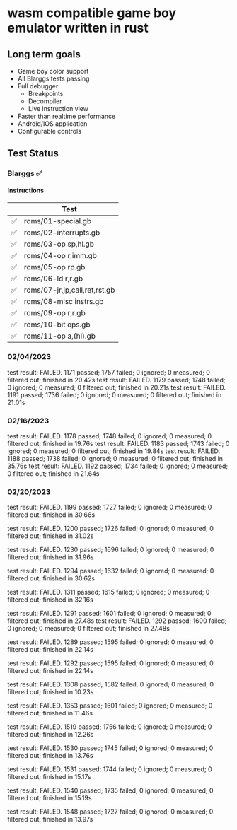 # wasm compatible game boy emulator written in rust

## Long term goals

- Game boy color support
- All Blarggs tests passing
- Full debugger
  - Breakpoints
  - Decompiler
  - Live instruction view
- Faster than realtime performance
- Android/IOS application
- Configurable controls


## Test Status

### Blarggs ✅

#### Instructions

|     | Test                          |
| --- | ----------------------------- |
| ✅   | roms/01-special.gb            |
| ✅   | roms/02-interrupts.gb         |
| ✅   | roms/03-op sp,hl.gb           |
| ✅   | roms/04-op r,imm.gb           |
| ✅   | roms/05-op rp.gb              |
| ✅   | roms/06-ld r,r.gb             |
| ✅   | roms/07-jr,jp,call,ret,rst.gb |
| ✅   | roms/08-misc instrs.gb        |
| ✅   | roms/09-op r,r.gb             |
| ✅   | roms/10-bit ops.gb            |
| ✅   | roms/11-op a,(hl).gb          |


### 02/04/2023 
test result: FAILED. 1171 passed; 1757 failed; 0 ignored; 0 measured; 0 filtered out; finished in 20.42s
test result: FAILED. 1179 passed; 1748 failed; 0 ignored; 0 measured; 0 filtered out; finished in 20.21s
test result: FAILED. 1191 passed; 1736 failed; 0 ignored; 0 measured; 0 filtered out; finished in 21.01s

### 02/16/2023 
test result: FAILED. 1178 passed; 1748 failed; 0 ignored; 0 measured; 0 filtered out; finished in 19.76s
test result: FAILED. 1183 passed; 1743 failed; 0 ignored; 0 measured; 0 filtered out; finished in 19.84s
test result: FAILED. 1188 passed; 1738 failed; 0 ignored; 0 measured; 0 filtered out; finished in 35.76s
test result: FAILED. 1192 passed; 1734 failed; 0 ignored; 0 measured; 0 filtered out; finished in 21.64s

### 02/20/2023 
test result: FAILED. 1199 passed; 1727 failed; 0 ignored; 0 measured; 0 filtered out; finished in 30.66s
<!-- Modified ppu timing -->
test result: FAILED. 1200 passed; 1726 failed; 0 ignored; 0 measured; 0 filtered out; finished in 31.02s
<!-- Modified ppu memory access -->
test result: FAILED. 1230 passed; 1696 failed; 0 ignored; 0 measured; 0 filtered out; finished in 31.96s
<!-- Proper Stat IRQ blocking -->
test result: FAILED. 1294 passed; 1632 failed; 0 ignored; 0 measured; 0 filtered out; finished in 30.62s
<!-- Undocumented registers -->
test result: FAILED. 1311 passed; 1615 failed; 0 ignored; 0 measured; 0 filtered out; finished in 32.16s


test result: FAILED. 1291 passed; 1601 failed; 0 ignored; 0 measured; 0 filtered out; finished in 27.48s
test result: FAILED. 1292 passed; 1600 failed; 0 ignored; 0 measured; 0 filtered out; finished in 27.48s

test result: FAILED. 1289 passed; 1595 failed; 0 ignored; 0 measured; 0 filtered out; finished in 22.14s

<!-- Improved stop handling -->
test result: FAILED. 1292 passed; 1595 failed; 0 ignored; 0 measured; 0 filtered out; finished in 22.14s

<!-- Fixed incorrect flag bits -->
test result: FAILED. 1308 passed; 1582 failed; 0 ignored; 0 measured; 0 filtered out; finished in 10.23s

<!-- Added some missing mooneye tests -->
test result: FAILED. 1353 passed; 1601 failed; 0 ignored; 0 measured; 0 filtered out; finished in 11.46s

<!-- Added some missing gambatte tests -->
test result: FAILED. 1519 passed; 1756 failed; 0 ignored; 0 measured; 0 filtered out; finished in 12.26s

<!-- Fix timer timing in CGB double speed mode -->
test result: FAILED. 1530 passed; 1745 failed; 0 ignored; 0 measured; 0 filtered out; finished in 13.76s

<!-- Allow blarggs tests to run longer -->
test result: FAILED. 1531 passed; 1744 failed; 0 ignored; 0 measured; 0 filtered out; finished in 15.17s

<!-- Improve HDMA handling -->
test result: FAILED. 1540 passed; 1735 failed; 0 ignored; 0 measured; 0 filtered out; finished in 15.19s

<!-- Fixed speed switch delay + timer improvements -->
test result: FAILED. 1548 passed; 1727 failed; 0 ignored; 0 measured; 0 filtered out; finished in 13.97s